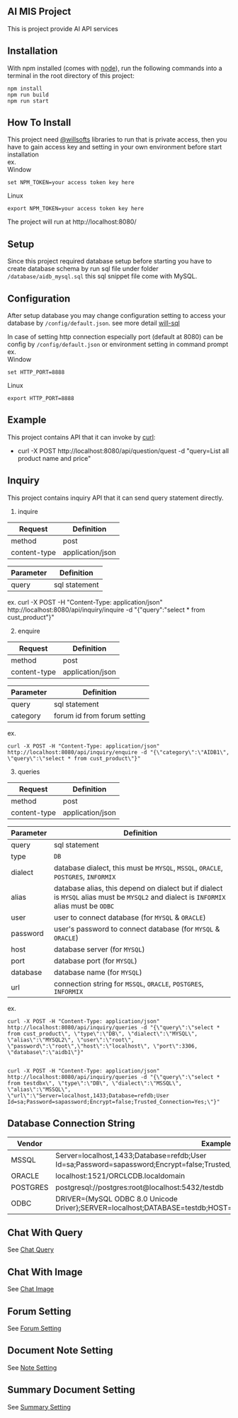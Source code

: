 ## AI MIS Project

This is project provide AI API services

## Installation

With npm installed (comes with [node](https://nodejs.org/en/)), run the following commands into a terminal in the root directory of this project:

```shell
npm install
npm run build
npm run start
```

## How To Install
This project need [@willsofts](https://github.com/willsofts) libraries to run that is private access, then you have to gain access key and setting in your own environment before start installation \
ex. \
Window

    set NPM_TOKEN=your access token key here

Linux

    export NPM_TOKEN=your access token key here


The project will run at http://localhost:8080/

## Setup
Since this project required database setup before starting you have to create database schema by run sql file under folder `/database/aidb_mysql.sql` this sql snippet file come with MySQL.

## Configuration
After setup database you may change configuration setting to access your database by `/config/default.json`. see more detail [will-sql](https://www.npmjs.com/package/will-sql)

In case of setting http connection especially port (default at 8080) can be config by `/config/default.json` or environment setting in command prompt \
ex. \
Window 

    set HTTP_PORT=8888 

Linux 

    export HTTP_PORT=8888 

## Example

This project contains API that it can invoke by [curl](https://curl.se/download.html):

* curl -X POST http://localhost:8080/api/question/quest -d "query=List all product name and price"

## Inquiry

This project contains inquiry API that it can send query statement directly.

1. inquire 

| Request | Definition |
| -------- | ----------- |
| method | post |
| content-type | application/json |

| Parameter | Definition |
| -------- | ----------- |
| query | sql statement|

ex. 
    curl -X POST -H "Content-Type: application/json" http://localhost:8080/api/inquiry/inquire -d "{\"query\":\"select * from cust_product\"}"

2. enquire

| Request | Definition |
| -------- | ----------- |
| method | post |
| content-type | application/json |

| Parameter | Definition |
| -------- | ----------- |
| query | sql statement|
| category | forum id from forum setting |

ex. 

    curl -X POST -H "Content-Type: application/json" http://localhost:8080/api/inquiry/enquire -d "{\"category\":\"AIDB1\", \"query\":\"select * from cust_product\"}"

3. queries

| Request | Definition |
| -------- | ----------- |
| method | post |
| content-type | application/json |

| Parameter | Definition |
| -------- | ----------- |
| query | sql statement|
| type | `DB` |
| dialect | database dialect, this must be `MYSQL`, `MSSQL`, `ORACLE`, `POSTGRES`, `INFORMIX` |
| alias | database alias, this depend on dialect but if dialect is `MYSQL` alias must be `MYSQL2` and dialect is `INFORMIX` alias must be `ODBC` |
| user | user to connect database (for `MYSQL` & `ORACLE`) |
| password | user's password to connect database (for `MYSQL` & `ORACLE`)|
| host | database server (for `MYSQL`)|
| port | database port (for `MYSQL`)|
| database | database name (for `MYSQL`)|
| url | connection string for `MSSQL`, `ORACLE`, `POSTGRES`, `INFORMIX` |

ex. 

    curl -X POST -H "Content-Type: application/json" http://localhost:8080/api/inquiry/queries -d "{\"query\":\"select * from cust_product\", \"type\":\"DB\", \"dialect\":\"MYSQL\", \"alias\":\"MYSQL2\", \"user\":\"root\", \"password\":\"root\",\"host\":\"localhost\", \"port\":3306, \"database\":\"aidb1\"}"


    curl -X POST -H "Content-Type: application/json" http://localhost:8080/api/inquiry/queries -d "{\"query\":\"select * from testdbx\", \"type\":\"DB\", \"dialect\":\"MSSQL\", \"alias\":\"MSSQL\", \"url\":\"Server=localhost,1433;Database=refdb;User Id=sa;Password=sapassword;Encrypt=false;Trusted_Connection=Yes;\"}"


## Database Connection String

| Vendor | Example |
| -------- | ----------- |
| MSSQL | Server=localhost,1433;Database=refdb;User Id=sa;Password=sapassword;Encrypt=false;Trusted_Connection=Yes; |
| ORACLE | localhost:1521/ORCLCDB.localdomain |
| POSTGRES | postgresql://postgres:root@localhost:5432/testdb |
| ODBC | DRIVER={MySQL ODBC 8.0 Unicode Driver};SERVER=localhost;DATABASE=testdb;HOST=localhost;PORT=3306;UID=root;PWD=root; |


## Chat With Query
See [Chat Query](./CHAT_QUERY.md)

## Chat With Image
See [Chat Image](./CHAT_IMAGE.md)

## Forum Setting
See [Forum Setting](./CHAT_FORUM.md)

## Document Note Setting
See [Note Setting](./CHAT_NOTE.md)

## Summary Document Setting
See [Summary Setting](./SUM_DOC.md)
